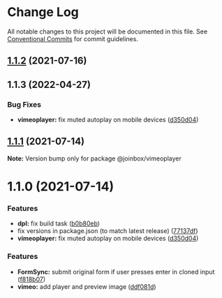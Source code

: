 # Change Log

All notable changes to this project will be documented in this file.
See [Conventional Commits](https://conventionalcommits.org) for commit guidelines.

## [1.1.2](https://github.com/joinbox/ui-components/compare/@joinbox/vimeoplayer@1.1.1...@joinbox/vimeoplayer@1.1.2) (2021-07-16)
## 1.1.3 (2022-04-27)


### Bug Fixes

* **vimeoplayer:** fix muted autoplay on mobile devices ([d350d04](https://github.com/joinbox/ui-components/commit/d350d04ee0daf66b595c2fe7a4915007049373a4))





## [1.1.1](https://github.com/joinbox/ui-components/compare/@joinbox/vimeoplayer@1.1.0...@joinbox/vimeoplayer@1.1.1) (2021-07-14)

**Note:** Version bump only for package @joinbox/vimeoplayer





# 1.1.0 (2021-07-14)


### Features

* **dpl:** fix build task ([b0b80eb](https://github.com/joinbox/ui-components/commit/b0b80ebb9e5e38a49c60843160d697843b235d04))
* fix versions in package.json (to match latest release) ([77137df](https://github.com/joinbox/ui-components/commit/77137df6758b2d39ee06941ba3e6a062c1f5b9e4))
* **vimeoplayer:** fix muted autoplay on mobile devices ([d350d04](https://github.com/joinbox/ui-components/commit/d350d04ee0daf66b595c2fe7a4915007049373a4))


### Features

* **FormSync:** submit original form if user presses enter in cloned input ([f818b07](https://github.com/joinbox/ui-components/commit/f818b079413825fec13441b0f79108142b849482))
* **vimeo:** add player and preview image ([ddf081d](https://github.com/joinbox/ui-components/commit/ddf081d47c2b5bacfc7fa2081be30c6a95f56ca1))
